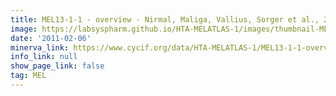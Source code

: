 ```yaml
---
title: MEL13-1-1 - overview - Nirmal, Maliga, Vallius, Sorger et al., 2021
image: https://labsyspharm.github.io/HTA-MELATLAS-1/images/thumbnail-MEL13-1-1-overview.jpg
date: '2011-02-06'
minerva_link: https://www.cycif.org/data/HTA-MELATLAS-1/MEL13-1-1-overview
info_link: null
show_page_link: false
tag: MEL
---
```

